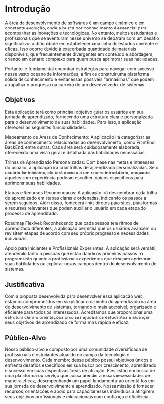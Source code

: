 # Introdução

A área de desenvolvimento de softwares é um campo dinâmico e em constante evolução, onde a busca por conhecimento é essencial para acompanhar as inovações e tecnológicas. No entanto, muitos estudantes e profissionais que se aventuram nesse universo se deparam com um desafio significativo: a dificuldade em estabelecer uma linha de estudos coerente e eficaz. Isso ocorre devido à exacerbada quantidade de materiais disponíveis, que frequentemente divergentes em conteúdo e abordagem, criando um cenário complexo para quem busca aprimorar suas habilidades.

Portanto, é fundamental encontrar estratégias para navegar com sucesso nesse vasto oceano de informações, a fim de construir uma plataforma sólida de conhecimento e evitar essas possíveis “armadilhas” que podem atrapalhar o progresso na carreira de um desenvolvedor de sistemas.



## Objetivos

Esta aplicação terá como principal objetivo guiar os usuários em sua jornada de aprendizado, fornecendo uma estrutura clara e personalizada para o desenvolvimento de suas habilidades. Para isso, a aplicação oferecerá as seguintes funcionalidades:

Mapeamento de Áreas de Conhecimento: A aplicação irá categorizar as áreas de conhecimento relacionadas ao desenvolvimento, como FrontEnd, BackEnd, entre outras. Cada área será cuidadosamente elaborada, oferecendo uma visão geral e detalhada das habilidades necessárias.

Trilhas de Aprendizado Personalizadas: Com base nas metas e interesses do usuário, a aplicação irá criar trilhas de aprendizado personalizadas. Se o usuário for iniciante, ele terá acesso a um roteiro introdutório, enquanto aqueles com experiência poderão escolher tópicos específicos para aprimorar suas habilidades.

Etapas e Recursos Recomendados: A aplicação irá desmembrar cada trilha de aprendizado em etapas claras e ordenadas, indicando os passos a serem seguidos. Além disso, fornecerá links diretos para sites, plataformas e recursos relevantes que podem auxiliar o usuário em cada etapa do processo de aprendizado.

Roadmap Flexível: Reconhecendo que cada pessoa tem ritmos de aprendizado diferentes, a aplicação permitirá que os usuários avancem ou revisitem etapas de acordo com seu próprio progresso e necessidades individuais.

Apoio para Iniciantes e Profissionais Experientes: A aplicação será versátil, atendendo tanto a pessoas que estão dando os primeiros passos na programação quanto a profissionais experientes que desejam aprimorar suas habilidades ou explorar novos campos dentro do desenvolvimento de sistemas.


## Justificativa

Com a proposta desenvolvida para desenvolver essa aplicação web, estamos comprometidos em simplificar o caminho do aprendizado na área de desenvolvimento de sistemas, tornando-o mais acessível, organizado e eficiente para todos os interessados. 
Acreditamos que proporcionar uma estrutura clara e orientações precisas ajudará os estudantes a alcançar seus objetivos de aprendizado de forma mais rápida e eficaz.

## Público-Alvo

Nosso público-alvo é composto por uma comunidade diversificada de profissionais e estudantes atuando no campo da tecnologia e desenvolvimento. Cada membro desse público possui objetivos únicos e enfrenta desafios específicos em sua busca por crescimento, aprendizado e sucesso em suas respectivas áreas de atuação. 
Eles estão em busca de uma plataforma ou serviço que possa atender a essas necessidades de maneira eficaz, desempenhando um papel fundamental ao orientá-los em sua jornada de desenvolvimento e aprendizado. Nossa missão é fornecer recursos, orientações e apoio para capacitar esses indivíduos a atingirem seus objetivos profissionais e educacionais com confiança e eficiência.


